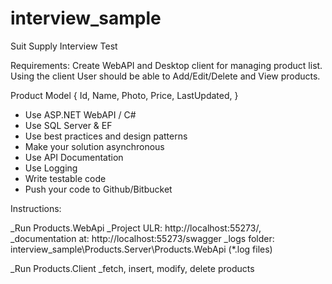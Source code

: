 # interview_sample

Suit Supply Interview Test

Requirements:
Create WebAPI and Desktop client for managing product list.
Using the client User should be able to Add/Edit/Delete and View products.
 
Product Model
{
Id,
Name,
Photo,
Price,
LastUpdated,
}
 
- Use ASP.NET WebAPI / C#
- Use SQL Server & EF
- Use best practices and design patterns
- Make your solution asynchronous
- Use API Documentation
- Use Logging
- Write testable code
- Push your code to Github/Bitbucket


Instructions:

_Run Products.WebApi 
	_Project ULR: http://localhost:55273/, 
	_documentation at: http://localhost:55273/swagger
	_logs folder: interview_sample\Products.Server\Products.WebApi (*.log files)
	
_Run Products.Client
	_fetch, insert, modify, delete products